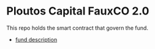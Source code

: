 # Ploutos Capital FauxCO 2.0

This repo holds the smart contract that govern the fund.

- [fund description](https://docs.google.com/document/d/1jeSXiOAseB7f980nNuey3_1b7SlJq0UknJzW--qYJWA/edit)
